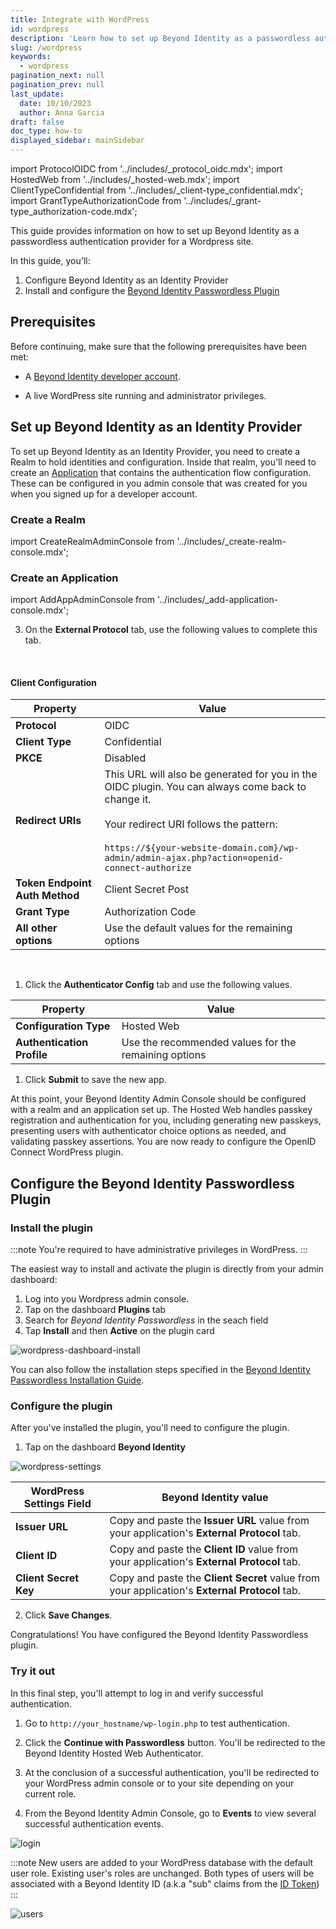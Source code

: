 ```yaml
---
title: Integrate with WordPress
id: wordpress
description: 'Learn how to set up Beyond Identity as a passwordless authentication provider for a Wordpress site.'
slug: /wordpress
keywords:
  - wordpress
pagination_next: null
pagination_prev: null
last_update:
  date: 10/10/2023
  author: Anna Garcia
draft: false
doc_type: how-to
displayed_sidebar: mainSidebar
---
```


import ProtocolOIDC from '../includes/\_protocol_oidc.mdx';
import HostedWeb from '../includes/\_hosted-web.mdx';
import ClientTypeConfidential from '../includes/\_client-type_confidential.mdx';
import GrantTypeAuthorizationCode from '../includes/\_grant-type_authorization-code.mdx';

This guide provides information on how to set up Beyond Identity as a passwordless authentication provider for a Wordpress site.

In this guide, you'll:

1. Configure Beyond Identity as an Identity Provider
1. Install and configure the [Beyond Identity Passwordless Plugin](https://wordpress.org/plugins/beyond-identity-passwordless/)

## Prerequisites

Before continuing, make sure that the following prerequisites have been met:

- A [Beyond Identity developer account](https://beyondidentity.com/developers).

- A live WordPress site running and administrator privileges.

## Set up Beyond Identity as an Identity Provider

To set up Beyond Identity as an Identity Provider, you need to create a Realm to hold identities and configuration. Inside that realm, you'll need to create an [Application](/docs/add-an-application) that contains the authentication flow configuration. These can be configured in you admin console that was created for you when you signed up for a developer account.

### Create a Realm

import CreateRealmAdminConsole from '../includes/\_create-realm-console.mdx';

<CreateRealmAdminConsole />

### Create an Application

import AddAppAdminConsole from '../includes/\_add-application-console.mdx';

<AddAppAdminConsole />

3. On the **External Protocol** tab, use the following values to complete this tab.

  <br />

  <h4>Client Configuration</h4>

| Property                       | Value                                                                                                                                                                                                                                                        |
| ------------------------------ | ------------------------------------------------------------------------------------------------------------------------------------------------------------------------------------------------------------------------------------------------------------ |
| **Protocol**                   | OIDC<br /><ProtocolOIDC/>                                                                                                                                                                                                                                    |
| **Client Type**                | Confidential<br /><ClientTypeConfidential/>                                                                                                                                                                                                                  |
| **PKCE**                       | Disabled                                                                                                                                                                                                                                                     |
| **Redirect URIs**              | This URL will also be generated for you in the OIDC plugin. You can always come back to change it.<br /><br />Your redirect URI follows the pattern:<br /><br />`https://${your-website-domain.com}/wp-admin/admin-ajax.php?action=openid-connect-authorize` |
| **Token Endpoint Auth Method** | Client Secret Post                                                                                                                                                                                                                                           |
| **Grant Type**                 | Authorization Code<br /><GrantTypeAuthorizationCode/>                                                                                                                                                                                                        |
| **All other options**          | Use the default values for the remaining options                                                                                                                                                                                                             |

  <br />

1. Click the **Authenticator Config** tab and use the following values.

| Property                   | Value                                                |
| -------------------------- | ---------------------------------------------------- |
| **Configuration Type**     | Hosted Web <br /><HostedWeb/>                        |
| **Authentication Profile** | Use the recommended values for the remaining options |

1. Click **Submit** to save the new app.

At this point, your Beyond Identity Admin Console should be configured with a realm and an application set up. The Hosted Web handles passkey registration and authentication for you, including generating new passkeys, presenting users with authenticator choice options as needed, and validating passkey assertions. You are now ready to configure the OpenID Connect WordPress plugin.

## Configure the Beyond Identity Passwordless Plugin

### Install the plugin

:::note
You're required to have administrative privileges in WordPress.
:::

The easiest way to install and activate the plugin is directly from your admin dashboard:

1. Log into you Wordpress admin console.
1. Tap on the dashboard **Plugins** tab
1. Search for _Beyond Identity Passwordless_ in the seach field
1. Tap **Install** and then **Active** on the plugin card

![wordpress-dashboard-install](../images/integration-guides/wordpress-dashboard-install.png)

You can also follow the installation steps specified in the [Beyond Identity Passwordless Installation Guide](https://wordpress.org/plugins/beyond-identity-passwordless/#installation).

### Configure the plugin

After you've installed the plugin, you'll need to configure the plugin.

1. Tap on the dashboard **Beyond Identity**

![wordpress-settings](../images/integration-guides/wordpress-settings.png)

| WordPress Settings Field | Beyond Identity value                                                                         |
| ------------------------ | --------------------------------------------------------------------------------------------- |
| **Issuer URL**           | Copy and paste the **Issuer URL** value from your application's **External Protocol** tab.    |
| **Client ID**            | Copy and paste the **Client ID** value from your application's **External Protocol** tab.     |
| **Client Secret Key**    | Copy and paste the **Client Secret** value from your application's **External Protocol** tab. |

2. Click **Save Changes**.

Congratulations! You have configured the Beyond Identity Passwordless plugin.

### Try it out

In this final step, you'll attempt to log in and verify successful authentication.

1. Go to `http://your_hostname/wp-login.php` to test authentication.

2. Click the **Continue with Passwordless** button. You'll be redirected to the Beyond Identity Hosted Web Authenticator.

3. At the conclusion of a successful authentication, you'll be redirected to your WordPress admin console or to your site depending on your current role.

4. From the Beyond Identity Admin Console, go to **Events** to view several successful authentication events.

![login](../images/integration-guides/wordpress-login.png)

:::note
New users are added to your WordPress database with the default user role. Existing user's roles are unchanged. Both types of users will be associated with a Beyond Identity ID (a.k.a "sub" claims from the [ID Token](/docs/terms/id-token.md))
:::

![users](../images/integration-guides/wordpress-user.png)

